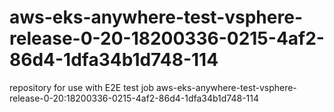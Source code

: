 # aws-eks-anywhere-test-vsphere-release-0-20-18200336-0215-4af2-86d4-1dfa34b1d748-114
repository for use with E2E test job aws-eks-anywhere-test-vsphere-release-0-20:18200336-0215-4af2-86d4-1dfa34b1d748-114
